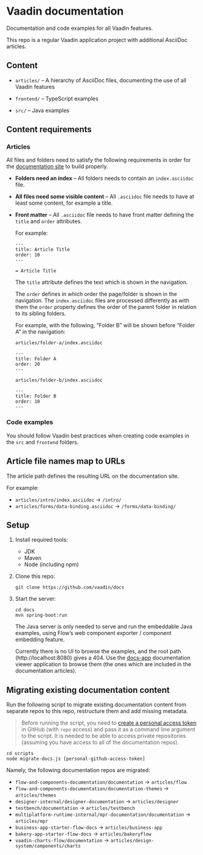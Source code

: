 # Vaadin documentation

Documentation and code examples for all Vaadin features.

This repo is a regular Vaadin application project with additional AsciiDoc articles.

## Content

- `articles/` – A hierarchy of AsciiDoc files, documenting the use of all Vaadin features

- `frontend/` – TypeScript examples

- `src/` – Java examples


## Content requirements

### Articles

All files and folders need to satisfy the following requirements in order for the [documentation site](https://github.com/vaadin/docs-app) to build properly.

- **Folders need an index** – All folders needs to contain an `index.asciidoc` file.

- **All files need some visible content** – All `.asciidoc` file needs to have at least some content, for example a title.

- **Front matter** – All `.asciidoc` file needs to have front matter defining the `title` and `order` attributes.

   For example:

   ```
   ---
   title: Article Title
   order: 10
   ---

   = Article Title
   ```

   The `title` attribute defines the text which is shown in the navigation.

   The `order` defines in which order the page/folder is shown in the navigation. The `index.asciidoc` files are processed differently as with them the `order` property defines the order of the parent folder in relation to its sibling folders.

   For example, with the following, “Folder B” will be shown before “Folder A” in the navigation:

   `articles/folder-a/index.asciidoc`
   ```
   ---
   title: Folder A
   order: 20
   ---
   ```
   `articles/folder-b/index.asciidoc`
   ```
   ---
   title: Folder B
   order: 10
   ---
   ```

### Code examples

You should follow Vaadin best practices when creating code examples in the `src` and `frontend` folders.

## Article file names map to URLs

The article path defines the resulting URL on the documentation site.

For example:
- `articles/intro/index.asciidoc` → `/intro/`
- `articles/forms/data-binding.asciidoc` → `/forms/data-binding/`


## Setup

1. Install required tools:
   - JDK
   - Maven
   - Node (including npm)
1. Clone this repo:
   ```
   git clone https://github.com/vaadin/docs
   ```
1. Start the server:
   ```
   cd docs
   mvn spring-boot:run
   ```
   The Java server is only needed to serve and run the embeddable Java examples, using Flow’s web component exporter / component embedding feature.
   
   Currently there is no UI to browse the examples, and the root path (http://localhost:8080) gives a 404. Use the [docs-app](https://github.com/vaadin/docs-app) documentation viewer application to browse them (the ones which are included in the documentation articles).


## Migrating existing documentation content

Run the following script to migrate existing documentation content from separate repos to this repo, restructure them and add missing metadata.

> Before running the script, you need to [create a personal access token](https://help.github.com/en/github/authenticating-to-github/creating-a-personal-access-token-for-the-command-line) in GitHub (with `repo` access) and pass it as a command line argument to the script. It is needed to be able to access private repositories (assuming you have access to all of the documentation repos).

```
cd scripts
node migrate-docs.js [personal-github-access-token]
```

Namely, the following documentation repos are migrated:

- `flow-and-components-documentation/documentation` → `articles/flow`
- `flow-and-components-documentation/documentation-themes` → `articles/themes`
- `designer-internal/designer-documentation` → `articles/designer`
- `testbench/documentation` → `articles/testbench`
- `multiplatform-runtime-internal/mpr-documentation/documentation` → `articles/mpr`
- `business-app-starter-flow-docs` → `articles/business-app`
- `bakery-app-starter-flow-docs` → `articles/bakeryflow`
- `vaadin-charts-flow/documentation` → `articles/design-system/components/charts`
